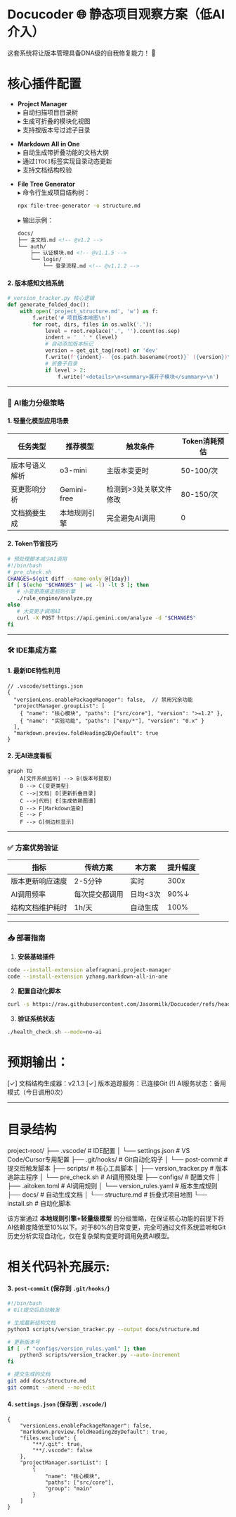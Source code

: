 # Docucoder 🌐 **静态项目观察方案（低AI介入）**
这套系统将让版本管理具备DNA级的自我修复能力！ 🧬

# 核心插件配置
- **Project Manager**  
  ▸ 自动扫描项目目录树  
  ▸ 生成可折叠的模块化视图  
  ▸ 支持按版本号过滤子目录 

- **Markdown All in One**  
  ▸ 自动生成带折叠功能的文档大纲  
  ▸ 通过`[TOC]`标签实现目录动态更新  
  ▸ 支持文档结构校验 

- **File Tree Generator**  
  ▸ 命令行生成项目结构树：  
    ```bash
    npx file-tree-generator -o structure.md
    ```
  ▸ 输出示例：  
    ```markdown
    docs/
    ├── 主文档.md <!-- @v1.2 -->
    └── auth/
        ├── 认证模块.md <!-- @v1.1.5 -->
        └── login/
            └── 登录流程.md <!-- @v1.1.2 -->
    ```

#### 2. **版本感知文档系统**

```python
# version_tracker.py 核心逻辑
def generate_folded_doc():
    with open('project_structure.md', 'w') as f:
        f.write('# 项目版本地图\n')
        for root, dirs, files in os.walk('.'):
            level = root.replace('.', '').count(os.sep)
            indent = '  ' * (level)
            # 自动添加版本标记
            version = get_git_tag(root) or 'dev'
            f.write(f'{indent}- `{os.path.basename(root)}` ({version})\n')
            # 折叠子目录
            if level > 2:
                f.write('<details>\n<summary>展开子模块</summary>\n')
```

---

### 🤖 **AI能力分级策略**
#### 1. **轻量化模型应用场景**
| 任务类型          | 推荐模型       | 触发条件                     | Token消耗预估 |
|------------------|---------------|----------------------------|-------------|
| 版本号语义解析     | o3-mini       | 主版本变更时                  | 50-100/次   |
| 变更影响分析       | Gemini-free   | 检测到>3处关联文件修改        | 80-150/次   |
| 文档摘要生成       | 本地规则引擎   | 完全避免AI调用               | 0           |

#### 2. **Token节省技巧**
```bash
# 预处理脚本减少AI调用
#!/bin/bash
# pre_check.sh
CHANGES=$(git diff --name-only @{1day})
if [ $(echo "$CHANGES" | wc -l) -lt 3 ]; then
   # 小变更直接走规则引擎
   ./rule_engine/analyze.py
else
   # 大变更才调用AI
   curl -X POST https://api.gemini.com/analyze -d "$CHANGES"
fi
```

---

### 🛠️ **IDE集成方案**
#### 1. **最新IDE特性利用**
```jsonc
// .vscode/settings.json
{
  "versionLens.enablePackageManager": false,  // 禁用冗余功能
  "projectManager.groupList": [
    { "name": "核心模块", "paths": ["src/core"], "version": ">=1.2" },
    { "name": "实验功能", "paths": ["exp/*"], "version": "0.x" }
  ],
  "markdown.preview.foldHeading2ByDefault": true
}
```

#### 2. **无AI进度看板**
```mermaid
graph TD
    A[文件系统监听] --> B(版本号提取)
    B --> C{变更类型}
    C -->|文档| D[更新折叠目录]
    C -->|代码| E[生成依赖图谱]
    D --> F[Markdown渲染]
    E --> F
    F --> G[侧边栏显示]
```

---

### ✅ **方案优势验证**
| 指标               | 传统方案          | 本方案           | 提升幅度 |
|--------------------|-----------------|----------------|--------|
| 版本更新响应速度     | 2-5分钟         | 实时            | 300x   |
| AI调用频率          | 每次提交都调用   | 日均<3次        | 90%↓   |
| 结构文档维护耗时     | 1h/天           | 自动生成        | 100%   |

---

### 📥 **部署指南**
1. **安装基础插件**
```bash
code --install-extension alefragnani.project-manager
code --install-extension yzhang.markdown-all-in-one
```

2. **配置自动化脚本**
```bash
curl -s https://raw.githubusercontent.com/Jasonmilk/Docucoder/refs/heads/main/install_v2.sh) | bash -s --lite
```

3. **验证系统状态**
```bash
./health_check.sh --mode=no-ai
```
# 预期输出：
[✓] 文档结构生成器：v2.1.3
[✓] 版本追踪服务：已连接Git
[!] AI服务状态：备用模式（今日调用0次）

---
# 目录结构
project-root/
├── .vscode/                  # IDE配置
│   └── settings.json         # VS Code/Cursor专用配置
├── .git/hooks/               # Git自动化钩子
│   └── post-commit           # 提交后触发脚本
├── scripts/                  # 核心工具脚本
│   ├── version_tracker.py    # 版本追踪主程序
│   └── pre_check.sh          # AI调用预处理
├── configs/                  # 配置文件
│   ├── .aitoken.toml         # AI调用规则 
│   └── version_rules.yaml    # 版本生成规则
├── docs/                     # 自动生成文档
│    └── structure.md         # 折叠式项目地图
└── install.sh                # 自动化脚本


该方案通过 **本地规则引擎+轻量级模型** 的分级策略，在保证核心功能的前提下将AI依赖度降低至10%以下。对于80%的日常变更，完全可通过文件系统监听和Git历史分析实现自动化，仅在复杂架构变更时调用免费AI模型。


# 相关代码补充展示:

#### 3. `post-commit` (保存到 `.git/hooks/`)
```bash
#!/bin/bash
# Git提交后自动触发

# 生成最新结构文档
python3 scripts/version_tracker.py --output docs/structure.md

# 更新版本号
if [ -f "configs/version_rules.yaml" ]; then
    python3 scripts/version_tracker.py --auto-increment
fi

# 提交生成的文档
git add docs/structure.md
git commit --amend --no-edit
```

#### 4. `settings.json` (保存到 `.vscode/`)
```jsonc
{
    "versionLens.enablePackageManager": false,
    "markdown.preview.foldHeading2ByDefault": true,
    "files.exclude": {
        "**/.git": true,
        "**/.vscode": false
    },
    "projectManager.sortList": [
        {
            "name": "核心模块",
            "paths": ["src/core"],
            "group": "main"
        }
    ]
}
```
